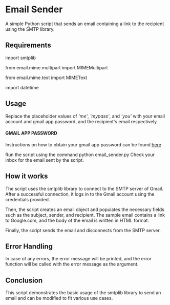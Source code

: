 # Email Sender

A simple Python script that sends an email containing a link to the recipient using the SMTP library.

## Requirements
import smtplib

from email.mime.multipart import MIMEMultipart

from email.mime.text import MIMEText

import datetime

## Usage
Replace the placeholder values of _'me'_, _'mypass'_, and _'you'_ with your email account and gmail app password, and the recipient's email respectively.

#### GMAIL APP PASSWORD
Instructions on how to obtain your gmail app password can be found [here](https://towardsdatascience.com/automate-sending-emails-with-gmail-in-python-449cc0c3c317)

Run the script using the command python email_sender.py
Check your inbox for the email sent by the script.

## How it works
The script uses the smtplib library to connect to the SMTP server of Gmail. After a successful connection, it logs in to the Gmail account using the credentials provided.

Then, the script creates an email object and populates the necessary fields such as the subject, sender, and recipient. The sample email contains a link to Google.com, and the body of the email is written in HTML format.

Finally, the script sends the email and disconnects from the SMTP server.

## Error Handling
In case of any errors, the error message will be printed, and the error function will be called with the error message as the argument.

## Conclusion
This script demonstrates the basic usage of the smtplib library to send an email and can be modified to fit various use cases.